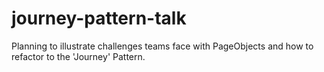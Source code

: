 journey-pattern-talk
====================

Planning to illustrate challenges teams face with PageObjects and how to refactor to the 'Journey' Pattern.
